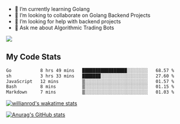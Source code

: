 
- 🌱 I’m currently learning Golang
- 👯 I’m looking to collaborate on Golang Backend Projects
- 🤔 I’m looking for help with backend projects
- 💬 Ask me about Algorithmic Trading Bots

![](https://github-profile-trophy.vercel.app/?username=kevinbarrero)

## My Code Stats

<!--START_SECTION:waka-->

```txt
Go           8 hrs 49 mins   █████████████████░░░░░░░░   68.57 %
sh           3 hrs 33 mins   ███████░░░░░░░░░░░░░░░░░░   27.60 %
JavaScript   12 mins         ▒░░░░░░░░░░░░░░░░░░░░░░░░   01.57 %
Bash         8 mins          ▒░░░░░░░░░░░░░░░░░░░░░░░░   01.15 %
Markdown     7 mins          ▒░░░░░░░░░░░░░░░░░░░░░░░░   01.03 %
```

<!--END_SECTION:waka-->

[![willianrod's wakatime stats](https://github-readme-stats.vercel.app/api/wakatime?username=holdandup&layout=compact&theme=react&custom_title=Wakatime%20All%20Time%20Stats&langs_count=8)](https://github.com/anuraghazra/github-readme-stats)

[![Anurag's GitHub stats](https://github-readme-stats.vercel.app/api?username=Kevinbarrero)](https://github.com/anuraghazra/github-readme-stats)




